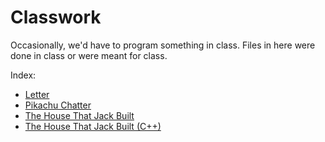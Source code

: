 # Classwork

Occasionally, we'd have to program something in class.
Files in here were done in class or were meant for class.

Index:

- [Letter](Letter.java)
- [Pikachu Chatter](PikachuChatter.java)
- [The House That Jack Built](TheHouseThatJackBuilt.java)
- [The House That Jack Built (C++)](the_house_that_jack_built.cxx)
